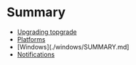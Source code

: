 # Summary

- [Upgrading topgrade](./upgrade.md)
- [Platforms](./platforms.md)
- [Windows](./windows/SUMMARY.md]
- [Notifications](./notifications.md)
